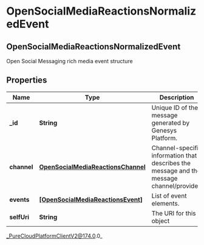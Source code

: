 # OpenSocialMediaReactionsNormalizedEvent

## OpenSocialMediaReactionsNormalizedEvent
Open Social Messaging rich media event structure

## Properties

|Name | Type | Description | Notes|
|------------ | ------------- | ------------- | -------------|
| **_id** | **String** | Unique ID of the message generated by Genesys Platform. | [optional] |
| **channel** | [**OpenSocialMediaReactionsChannel**](OpenSocialMediaReactionsChannel) | Channel-specific information that describes the message and the message channel/provider. | |
| **events** | [**[OpenSocialMediaReactionsEvent]**]([OpenSocialMediaReactionsEvent]) | List of event elements. | |
| **selfUri** | **String** | The URI for this object | [optional] |



_PureCloudPlatformClientV2@174.0.0_
